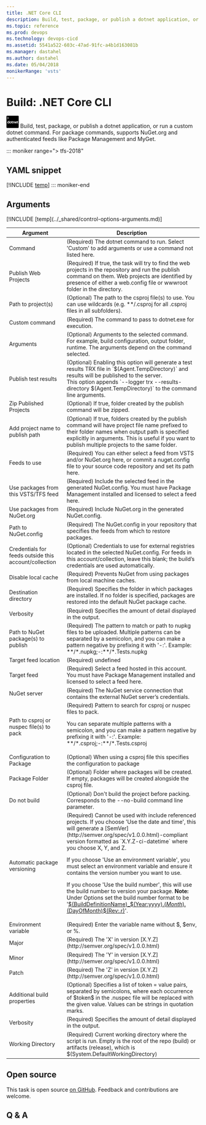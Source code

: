 ```yaml
---
title: .NET Core CLI
description: Build, test, package, or publish a dotnet application, or run a custom dotnet command. For package commands, supports NuGet.org and authenticated feeds like Package Management and MyGet.
ms.topic: reference
ms.prod: devops
ms.technology: devops-cicd
ms.assetid: 5541a522-603c-47ad-91fc-a4b1d163081b
ms.manager: dastahel
ms.author: dastahel
ms.date: 05/04/2018
monikerRange: 'vsts'
---
```


# Build: .NET Core CLI

![](_img/dotnetcorecli.png) Build, test, package, or publish a dotnet application, or run a custom dotnet command. For package commands, supports NuGet.org and authenticated feeds like Package Management and MyGet.

::: moniker range="> tfs-2018"
## YAML snippet
[!INCLUDE [temp](../_shared/yaml/DotNetCoreCLIV2.md)]
::: moniker-end

## Arguments

<table><thead><tr><th>Argument</th><th>Description</th></tr></thead>
<tr><td>Command</td><td>(Required) The dotnet command to run. Select 'Custom' to add arguments or use a command not listed here.</td></tr>
<tr><td>Publish Web Projects</td><td>(Required) If true, the task will try to find the web projects in the repository and run the publish command on them. Web projects are identified by presence of either a web.config file or wwwroot folder in the directory.</td></tr>
<tr><td>Path to project(s)</td><td>(Optional) The path to the csproj file(s) to use. You can use wildcards (e.g. &ast;&ast;/.csproj for all .csproj files in all subfolders).</td></tr>
<tr><td>Custom command</td><td>(Required) The command to pass to dotnet.exe for execution.</td></tr>
<tr><td>Arguments</td><td>(Optional) Arguments to the selected command. For example, build configuration, output folder, runtime. The arguments depend on the command selected.</td></tr>
<tr><td>Publish test results</td><td>(Optional) Enabling this option will generate a test results TRX file in `$(Agent.TempDirectory)` and results will be published to the server. <br>This option appends `--logger trx --results-directory $(Agent.TempDirectory)` to the command line arguments.</td></tr>
<tr><td>Zip Published Projects</td><td>(Optional) If true, folder created by the publish command will be zipped.</td></tr>
<tr><td>Add project name to publish path</td><td>(Optional) If true, folders created by the publish command will have project file name prefixed to their folder names when output path is specified explicitly in arguments. This is useful if you want to publish multiple projects to the same folder.</td></tr>
<tr><td>Feeds to use</td><td>(Required) You can either select a feed from VSTS and/or NuGet.org here, or commit a nuget.config file to your source code repository and set its path here.</td></tr>
<tr><td>Use packages from this VSTS/TFS feed</td><td>(Required) Include the selected feed in the generated NuGet.config. You must have Package Management installed and licensed to select a feed here.</td></tr>
<tr><td>Use packages from NuGet.org</td><td>(Required) Include NuGet.org in the generated NuGet.config.</td></tr>
<tr><td>Path to NuGet.config</td><td>(Required) The NuGet.config in your repository that specifies the feeds from which to restore packages.</td></tr>
<tr><td>Credentials for feeds outside this account/collection</td><td>(Optional) Credentials to use for external registries located in the selected NuGet.config. For feeds in this account/collection, leave this blank; the build’s credentials are used automatically.</td></tr>
<tr><td>Disable local cache</td><td>(Required) Prevents NuGet from using packages from local machine caches.</td></tr>
<tr><td>Destination directory</td><td>(Required) Specifies the folder in which packages are installed. If no folder is specified, packages are restored into the default NuGet package cache.</td></tr>
<tr><td>Verbosity</td><td>(Required) Specifies the amount of detail displayed in the output.</td></tr>
<tr><td>Path to NuGet package(s) to publish</td><td>(Required) The pattern to match or path to nupkg files to be uploaded. Multiple patterns can be separated by a semicolon, and you can make a pattern negative by prefixing it with '-:'. Example: &ast;&ast;/&ast;.nupkg;-:&ast;&ast;/&ast;.Tests.nupkg
</td></tr>
<tr><td>Target feed location</td><td>(Required) undefined</td></tr>
<tr><td>Target feed</td><td>(Required) Select a feed hosted in this account. You must have Package Management installed and licensed to select a feed here.</td></tr>
<tr><td>NuGet server</td><td>(Required) The NuGet service connection that contains the external NuGet server’s credentials.</td></tr>
<tr><td>Path to csproj or nuspec file(s) to pack</td><td>(Required) Pattern to search for csproj or nuspec files to pack.

You can separate multiple patterns with a semicolon, and you can make a pattern negative by prefixing it with '-:'. Example: &ast;&ast;/&ast;.csproj;-:&ast;&ast;/&ast;.Tests.csproj</td></tr>
<tr><td>Configuration to Package</td><td>(Optional) When using a csproj file this specifies the configuration to package</td></tr>
<tr><td>Package Folder</td><td>(Optional) Folder where packages will be created. If empty, packages will be created alongside the csproj file.</td></tr>
<tr><td>Do not build</td><td>(Optional) Don't build the project before packing. Corresponds to the --no-build command line parameter.</td></tr>
<tr><td>Automatic package versioning</td><td>(Required) Cannot be used with include referenced projects. If you choose 'Use the date and time', this will generate a [SemVer](http://semver.org/spec/v1.0.0.html)-compliant version formatted as `X.Y.Z-ci-datetime` where you choose X, Y, and Z.

If you choose 'Use an environment variable', you must select an environment variable and ensure it contains the version number you want to use.

If you choose 'Use the build number', this will use the build number to version your package. **Note:** Under Options set the build number format to be '[$(BuildDefinitionName)_$(Year:yyyy).$(Month).$(DayOfMonth)$(Rev:.r)](https://go.microsoft.com/fwlink/?LinkID=627416)'.</td></tr>
<tr><td>Environment variable</td><td>(Required) Enter the variable name without $, $env, or %.</td></tr>
<tr><td>Major</td><td>(Required) The 'X' in version [X.Y.Z](http://semver.org/spec/v1.0.0.html)</td></tr>
<tr><td>Minor</td><td>(Required) The 'Y' in version [X.Y.Z](http://semver.org/spec/v1.0.0.html)</td></tr>
<tr><td>Patch</td><td>(Required) The 'Z' in version [X.Y.Z](http://semver.org/spec/v1.0.0.html)</td></tr>
<tr><td>Additional build properties</td><td>(Optional) Specifies a list of token = value pairs, separated by semicolons, where each occurrence of $token$ in the .nuspec file will be replaced with the given value. Values can be strings in quotation marks.</td></tr>
<tr><td>Verbosity</td><td>(Required) Specifies the amount of detail displayed in the output.</td></tr>
<tr><td>Working Directory</td><td>(Required) Current working directory where the script is run. Empty is the root of the repo (build) or artifacts (release), which is $(System.DefaultWorkingDirectory)</td></tr>
[!INCLUDE [temp](../_shared/control-options-arguments.md)]
</table>

## Open source

This task is open source [on GitHub](https://github.com/Microsoft/vsts-tasks). Feedback and contributions are welcome.

## Q & A

<!-- BEGINSECTION class="md-qanda" -->

<!-- ENDSECTION -->
